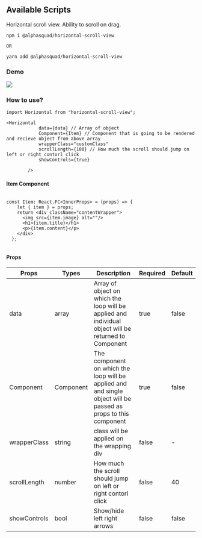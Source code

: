 ## Available Scripts

Horizontal scroll view. Ability to scroll on drag.
````
npm i @alphasquad/horizontal-scroll-view

OR

yarn add @alphasquad/horizontal-scroll-view
````

### Demo

![](https://alpha-squad-docs.s3.amazonaws.com/images/demo.gif)

### How to use?

````
import Horizontal from "horizontal-scroll-view";

<Horizontal
            data={data} // Array of object
            Component={Item} // Component that is going to be rendered and recieve object from above array
            wrapperClass="customClass"
            scrollLength={100} // How much the scroll should jump on left or right contorl click
            showControls={true}

        />

````

#### Item Component

````

const Item: React.FC<InnerProps> = (props) => {
    let { item } = props;
    return <div className="contentWrapper">
      <img src={item.image} alt=""/>
      <h1>{item.title}</h1>
      <p>{item.content}</p>
    </div>
  };


````

#### Props

| Props |  Types | Description | Required | Default |
|-------|--------|-------------|----------|---------|
|  data | array  | Array of object on which the loop will be applied and individual object will be returned to Component  |  true | false  |
|  Component | Component | The component on which the loop will be applied and and single object will be passed as props to this component | true | false |
|  wrapperClass | string  | class will be applied on the wrapping div  | false  | - |
| scrollLength  | number  | How much the scroll should jump on left or right contorl click |  false | 40 |
| showControls | bool  | Show/hide left right arrows  | false | false |


